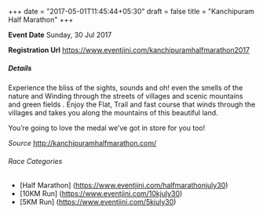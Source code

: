 +++
date = "2017-05-01T11:45:44+05:30"
draft = false
title = "Kanchipuram Half Marathon"
+++

**Event Date** Sunday, 30 Jul 2017

**Registration Url** https://www.eventjini.com/kanchipuramhalfmarathon2017
<!--more-->
##### Details

Experience the bliss of the sights, sounds and oh! even the smells of the nature and Winding through the streets of villages and scenic mountains and green fields . Enjoy the Flat, Trail and fast course that winds through the villages and takes you along the mountains of this beautiful land.

You’re going to love the medal we’ve got in store for you too!

*Source* http://kanchipuramhalfmarathon.com/

###### Race Categories
- [Half Marathon] (https://www.eventjini.com/halfmarathonjuly30)
- [10KM Run] (https://www.eventjini.com/10kjuly30)
- [5KM Run] (https://www.eventjini.com/5kjuly30)